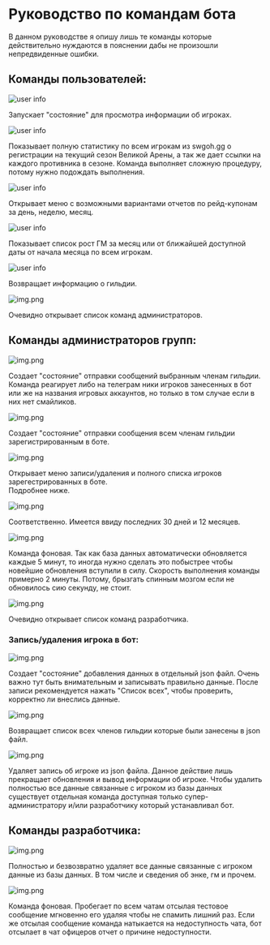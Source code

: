 # Руководство по командам бота

В данном руководстве я опишу лишь те команды которые действительно нуждаются в пояснении 
дабы не произошли непредвиденные ошибки.

## Команды пользователей:

![user info](/media/user_info.jpg)

Запускает "состояние" для просмотра информации об игроках. 

![user info](/media/GAC.jpg)

Показывает полную статистику по всем игрокам из swgoh.gg о регистрации на текущий сезон Великой Арены, 
а так же дает ссылки на каждого противника в сезоне. Команда выполняет сложную процедуру, потому нужно подождать выполнения.

![user info](/media/enka.jpg)

Открывает меню с возможными вариантами отчетов по рейд-купонам за день, неделю, месяц.

![user info](/media/gm_all.jpg)

Показывает список рост ГМ за месяц или от ближайшей доступной даты от начала месяца по всем игрокам.

![user info](/media/guild.jpg)

Возвращает информацию о гильдии.

![img.png](/media/admin_cmd.png)

Очевидно открывает список команд администраторов.

## Команды администраторов групп:

![img.png](/media/g_message.png)

Создает "состояние" отправки сообщений выбранным членам гильдии. Команда реагирует либо на телеграм ники
игроков занесенных в бот или же на названия игровых аккаунтов, но только в том случае если в них нет смайликов.

![img.png](/media/all_msg.png)

Создает "состояние" отправки сообщения всем членам гильдии зарегистрированным в боте.

![img.png](/media/add_del.png)

Открывает меню записи/удаления и полного списка игроков зарегестрированных в боте.  
Подробнее ниже.

![img.png](/media/guild_gm.png)

Соответственно. Имеется ввиду последних 30 дней и 12 месяцев.

![img.png](/media/extra.png)

Команда фоновая. Так как база данных автоматически обновляется каждые 5 минут, то иногда нужно сделать это побыстрее
чтобы новейшие обновления вступили в силу. Скорость выполнения команды примерно 2 минуты. Потому, брызгать 
спинным мозгом если не обновилось сию секунду, не стоит.

![img.png](/media/admin.png)

Очевидно открывает список команд разработчика.

### Запись/удаления игрока в бот:

![img.png](/media/add_p.png)

Создает "состояние" добавления данных в отдельный json файл. Очень важно тут быть внимательным и записывать правильно данные.
После записи рекомендуется нажать "Список всех", чтобы проверить, корректно ли внеслись данные.

![img.png](/media/list_all.png)

Возвращает список всех членов гильдии которые были занесены в json файл.

![img.png](/media/del_p.png)

Удаляет запись об игроке из json файла. Данное действие лишь прекращает обновления и вывод информации 
об игроке. Чтобы удалить полностью все данные связанные с игроком из базы данных существует отдельная команда доступная только 
супер-администратору и/или разработчику который устанавливал бот.

## Команды разработчика:

![img.png](/media/del_db.png)

Полностью и безвозвратно удаляет все данные связанные с игроком данные из базы данных. В том числе 
и сведения об энке, гм и прочем.

![img.png](/media/check.png)

Команда фоновая. Пробегает по всем чатам отсылая тестовое сообщение мгновенно его удаляя чтобы не спамить лишний раз.
Если же отсылая сообщение команда натыкается на недоступность чата, бот отсылает в чат офицеров отчет о причине недоступности.



